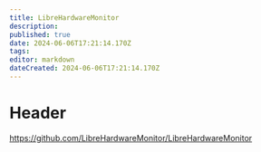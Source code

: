 ```yaml
---
title: LibreHardwareMonitor
description: 
published: true
date: 2024-06-06T17:21:14.170Z
tags: 
editor: markdown
dateCreated: 2024-06-06T17:21:14.170Z
---
```


# Header

<https://github.com/LibreHardwareMonitor/LibreHardwareMonitor>
